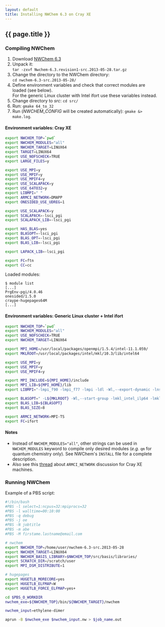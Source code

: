 ```yaml
---
layout: default
title: Installing NWChem 6.3 on Cray XE
---
```


## {{ page.title }}

### Compiling NWChem
 1. Download [NWChem 6.3](http://www.nwchem-sw.org/images/Nwchem-6.3.revision1-src.2013-05-28.tar.gz)
 1. Unpack it:  
 `tar -zxvf Nwchem-6.3.revision1-src.2013-05-28.tar.gz`
 1. Change the directory to the NWChem directory:  
 `cd nwchem-6.3-src.2013-05-28/`
 1. Define environment variables and check that correct modules are loaded (see below).  
 For the generic Linux cluster with Intel ifort use these variables instead.
 1. Change directory to *src*: `cd src/`
 1. Run: `gmake 64_to_32`
 1. Run (*NWCHEM_CONFIG* will be created automatically): `gmake &> make.log`.

#### Environment variables: Cray XE

```bash
export NWCHEM_TOP=`pwd`
export NWCHEM_MODULES="all"
export NWCHEM_TARGET=LINUX64
export TARGET=LINUX64
export USE_NOFSCHECK=TRUE
export LARGE_FILES=y

export USE_MPI=y
export USE_MPIF=y
export USE_MPIF4=y
export USE_SCALAPACK=y
export USE_64TO32=y
export LIBMPI=" "
export ARMCI_NETWORK=DMAPP
export ONESIDED_USE_UDREG=1

export USE_SCALAPACK=y
export SCALAPACK=-lsci_pgi
export SCALAPACK_LIB=-lsci_pgi

export HAS_BLAS=yes
export BLASOPT=-lsci_pgi
export BLAS_OPT=-lsci_pgi
export BLAS_LIB=-lsci_pgi

export LAPACK_LIB=-lsci_pgi

export FC=ftn
export CC=cc
```

Loaded modules:

```
$ module list
[...]
PrgEnv-pgi/4.0.46
onesided/1.5.0
craype-hugepages64M
[...]
```

#### Environment variables: Generic Linux cluster + Intel ifort

```bash
export NWCHEM_TOP=`pwd`
export NWCHEM_MODULES="all"
export USE_NOFSCHECK=TRUE
export NWCHEM_TARGET=LINUX64

export MPI_HOME=/usr/local/packages/openmpi/1.5.4/intel-11.1.059/
export MKLROOT=/usr/local/packages/intel/mkl/10.3/lib/intel64

export USE_MPI=y
export USE_MPIF=y
export USE_MPIF4=y

export MPI_INCLUDE=${MPI_HOME}/include
export MPI_LIB=${MPI_HOME}/lib
export LIBMPI="-lmpi_f90 -lmpi_f77 -lmpi -ldl -Wl,--export-dynamic -lnsl -lutil"

export BLASOPT=" -L${MKLROOT} -Wl,--start-group -lmkl_intel_ilp64 -lmkl_sequential -lmkl_core -Wl,--end-group"
export BLAS_LIB=${BLASOPT}
export BLAS_SIZE=8

export ARMCI_NETWORK=MPI-TS
export FC=ifort
```
#### Notes

 * Instead of `NWCHEM_MODULES="all"`, other strings can be used in `NWCHEM_MODULES` keyword to compile only desired modules (*e.g.* `qm` for quantum chemistry only). See NWChem's `INSTALL` file for a complete description.
 * Also see this [thread](https://groups.google.com/forum/#!topic/hpctools/ZvHgljFkYWg) about `ARMCI_NETWORK` discussion for Cray XE machines.

### Running NWChem

Example of a PBS script:

```bash
#!/bin/bash
#PBS -l select=1:ncpus=32:mpiprocs=32
#PBS -l walltime=00:10:00
#PBS -q debug
#PBS -j oe
#PBS -N jobtitle
#PBS -m abe
#PBS -M firstame.lastname@email.com

# nwchem
export NWCHEM_TOP=/home/user/nwchem-6.3-src.2013-05-28
export NWCHEM_TARGET=LINUX64
export NWCHEM_BASIS_LIBRARY=$NWCHEM_TOP/src/basis/libraries/
export SCRATCH_DIR=/scratch/user
export MPI_DSM_DISTRIBUTE=1

# hugepages
export HUGETLB_MORECORE=yes
export HUGETLB_ELFMAP=W
export HUGETLB_FORCE_ELFMAP=yes+

cd $PBS_O_WORKDIR
nwchem_exe=${NWCHEM_TOP}/bin/${NWCHEM_TARGET}/nwchem

nwchem_input=ethylene-dimer

aprun -B $nwchem_exe $nwchem_input.nw > $job_name.out
```
